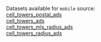 Datasets available for `mobile` source:  
[cell_towers_postal_ads](https://docs.upgini.com/public/mobile/cell_towers_postal_ads)  
[cell_towers_ads](https://docs.upgini.com/public/mobile/cell_towers_ads)  
[cell_towers_mls_radius_ads](https://docs.upgini.com/public/mobile/cell_towers_mls_radius_ads)  
[cell_towers_radius_ads](https://docs.upgini.com/public/mobile/cell_towers_radius_ads)  
